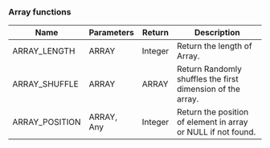 ### Array functions

| Name           | Parameters | Return  | Description                                                   |
| -------------- | ---------- | ------- | ------------------------------------------------------------- |
| ARRAY_LENGTH   | ARRAY      | Integer | Return the length of Array.                                   |
| ARRAY_SHUFFLE  | ARRAY      | ARRAY   | Return Randomly shuffles the first dimension of the array.    |
| ARRAY_POSITION | ARRAY, Any | Integer | Return the position of element in array or NULL if not found. |
